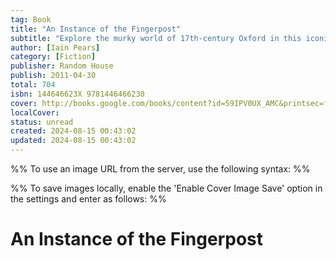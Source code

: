 ```yaml
---
tag: Book
title: "An Instance of the Fingerpost"
subtitle: "Explore the murky world of 17th-century Oxford in this iconic historical thriller"
author: [Iain Pears]
category: [Fiction]
publisher: Random House
publish: 2011-04-30
total: 704
isbn: 144646623X 9781446466230
cover: http://books.google.com/books/content?id=59IPV0UX_AMC&printsec=frontcover&img=1&zoom=1&edge=curl&source=gbs_api
localCover: 
status: unread
created: 2024-08-15 00:43:02
updated: 2024-08-15 00:43:02
---
```


%% To use an image URL from the server, use the following syntax: %%


%% To save images locally, enable the 'Enable Cover Image Save' option in the settings and enter as follows: %%


# An Instance of the Fingerpost